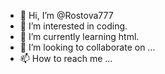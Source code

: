 - 👋 Hi, I’m @Rostova777
- 👀 I’m interested in coding.
- 🌱 I’m currently learning html.
- 💞️ I’m looking to collaborate on ...
- 📫 How to reach me ...

<!---
Rostova777/Rostova777 is a ✨ special ✨ repository because its `README.md` (this file) appears on your GitHub profile.
You can click the Preview link to take a look at your changes.
--->
